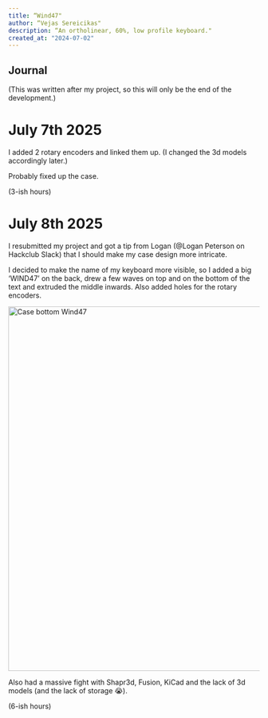 ```yaml
---
title: “Wind47"
author: “Vejas Sereicikas"
description: “An ortholinear, 60%, low profile keyboard."
created_at: "2024-07-02"
---
```


## Journal

(This was written after my project, so this will only be the end of the development.)

# July 7th 2025

I added 2 rotary encoders and linked them up. (I changed the 3d models accordingly later.)

Probably fixed up the case.

(3-ish hours)


# July 8th 2025

I resubmitted my project and got a tip from Logan (@Logan Peterson on Hackclub Slack) that I should make my case design more intricate. 

I decided to make the name of my keyboard more visible, so I added a big ‘WIND47’ on the back, drew a few waves on top and on the bottom of the text and extruded the middle inwards. Also added holes for the rotary encoders.

<img width="731" alt="Case bottom Wind47" src="https://github.com/user-attachments/assets/0adfe36b-97b8-463f-a942-15a9b1fe4ee7" />


Also had a massive fight with Shapr3d, Fusion, KiCad and the lack of 3d models (and the lack of storage :sob:).

(6-ish hours)
